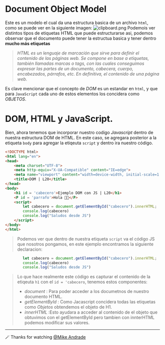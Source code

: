 # Document Object Model

Este es un modelo el cual da una estructura basica de un archivo `html`, como se puede ver en la siguiente imagen:
![clipboard.png](https://cms-assets.tutsplus.com/cdn-cgi/image/width=850/uploads/users/30/posts/35650/image-upload/the=dom-tree.png)
Podemois ver distintos tipos de etiquetas HTML que puede  estructurarse asi, podemos observar que el documento puede tener la estructua basica y tener dentro **mucho más etiquetas** 

>_HTML es un lenguaje de marcación que sirve para definir el contenido de las páginas web. Se compone en base a etiquetas, también llamadas marcas o tags, con las cuales conseguimos expresar las partes de un documento, cabecera, cuerpo, encabezados, párrafos, etc. En definitiva, el contenido de una página web._

Es clave mencionar que el concepto de *DOM* es un estandar en `html`, y que para `JavaScript` cada uno de estos elementos los concidera como *OBJETOS*.
# DOM, HTML y JavaScript.
Bien, ahora tenemos que incorporar nuestro codigo *Javascript* dentro de nuestra estructura DOM de  HTML.
En este caso, se agregara posterior a la etiqueta `body` para agregar la etiqeuta `script` y dentro ira nuestro código.

````html
<!DOCTYPE html>
<html lang="en">
<head>
    <meta charset="UTF-8">
    <meta http-equiv="X-UA-Compatible" content="IE=edge">
    <meta name="viewport" content="width=device-width, initial-scale=1.0">
    <title>DOM | L20</title>
</head>
<body>
    <h1 id = 'cabecero'>Ejemplo DOM con JS | L20</h1>
    <P id = 'parrafo'>Hola 🚀✨</P>
    <script>
        let cabecero = document.getElementById("cabecero").innerHTML;
        console.log(cabecero)
        console.log("Saludos desde JS")
    </script>
</body>
</html>
````
> Podemos ver que dentro de nuestra etiqueta `script` va el código JS que nosotros pongamos, en este ejemplo encontramos la siguiente declaracion:

````javascript
        let cabecero = document.getElementById("cabecero").innerHTML;
        console.log(cabecero)
        console.log("Saludos desde JS")
````
> Lo que hace realmente este código es capturar el contenido de la etiqeuta `h1` con el `id = 'cabecero`, tenemos estos componentes:
> - _*document*_ : Para poder acceder a los documetnos de nuestro documento HTML.
> - *_getElementById_* : Como Jacascript concidera todas las etiquetas como *Objetos* obtendemos el objeto de H1.
> - *_innerHTML_* :Esto ayudara a acceder al contenido de el objeto que obtuvimos con el getElementById pero tambien con innterHTML podemos modificar sus valores.

---

🪄 Thanks for watching [@Mike Andrade](https://github.com/Mike-std-cpu)